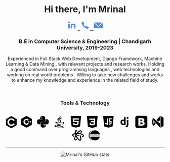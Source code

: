 
<div align="center">
 
<h1 >Hi there, I'm Mrinal</h1>
  
 <label><a href="https://www.linkedin.com/in/mrinal-mayank-bb3112200/"><img src="https://github.com/mrinalmayank7/mrinalmayank7/blob/main/IMAGES/linkedin.png"></img></a> </label>
<label><a href="https://api.whatsapp.com/send/?phone=+917858832086&text=Hello">&nbsp; <img src="https://github.com/mrinalmayank7/mrinalmayank7/blob/main/IMAGES/phone.png"></img> </a></label>
<label><a href="mailto:mrinalmayank7@gmail.com"> &nbsp; <img src="https://github.com/mrinalmayank7/mrinalmayank7/blob/main/IMAGES/mail.png"> </img></a></label>

  
<h3 ><b>B.E in Computer Science & Engineering | Chandigarh University, 2019-2023</b></h3>
<p>Experienced in  Full Stack Web Development, Django Framework, Machine Learning &  Data Mining , with relevant projects and research works. Holding a good command over programming languages , web technologies and working on real world problems . Willing to take new challenges and works to enhance my knowledge and experience in the related field of study.</p>  

<br>
 
<h3 ><b>Tools & Technology</b></h3>
<h2></h2>


<label><img src="https://github.com/mrinalmayank7/mrinalmayank7/blob/main/IMAGES/c.png" height=38px> </img></label>
<label>&nbsp; <img src="https://github.com/mrinalmayank7/mrinalmayank7/blob/main/IMAGES/cplus.png" height=40px> </img></label>
<label>&nbsp; <img src="https://github.com/mrinalmayank7/mrinalmayank7/blob/main/IMAGES/python.png" height=40px> </img></label>
<label>&nbsp; <img src="https://github.com/mrinalmayank7/mrinalmayank7/blob/main/IMAGES/java.png" height=40px> </img></label>
<label>&nbsp; <img src="https://github.com/mrinalmayank7/mrinalmayank7/blob/main/IMAGES/html.png" height=40px> </img></label>
<label>&nbsp; <img src="https://github.com/mrinalmayank7/mrinalmayank7/blob/main/IMAGES/css.png" height=40px> </img></label>
<label>&nbsp; <img src="https://github.com/mrinalmayank7/mrinalmayank7/blob/main/IMAGES/js.png" height=40px> </img></label>
<label>&nbsp; <img src="https://github.com/mrinalmayank7/mrinalmayank7/blob/main/IMAGES/django.png" height=40px> </img></label>
<label>&nbsp; <img src="https://github.com/mrinalmayank7/mrinalmayank7/blob/main/IMAGES/bootstrap.png" height=40px> </img></label>
<label>&nbsp; <img src="https://github.com/mrinalmayank7/mrinalmayank7/blob/main/IMAGES/vscode.png" height=40px> </img></label>
<label>&nbsp; <img src="https://github.com/mrinalmayank7/mrinalmayank7/blob/main/IMAGES/atom.png" height=40px> </img></label>
<label>&nbsp; <img src="https://github.com/mrinalmayank7/mrinalmayank7/blob/main/IMAGES/eclipse.png" height=40px> </img></label>

<hr>

 ![Mrinal's GitHub stats](https://github-readme-stats.vercel.app/api?username=mrinalmayank7&show_icons=true&hide=contribs,issues)
 
</div>



